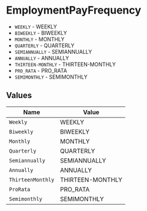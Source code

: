 # EmploymentPayFrequency

* `WEEKLY` - WEEKLY
* `BIWEEKLY` - BIWEEKLY
* `MONTHLY` - MONTHLY
* `QUARTERLY` - QUARTERLY
* `SEMIANNUALLY` - SEMIANNUALLY
* `ANNUALLY` - ANNUALLY
* `THIRTEEN-MONTHLY` - THIRTEEN-MONTHLY
* `PRO_RATA` - PRO_RATA
* `SEMIMONTHLY` - SEMIMONTHLY


## Values

| Name              | Value             |
| ----------------- | ----------------- |
| `Weekly`          | WEEKLY            |
| `Biweekly`        | BIWEEKLY          |
| `Monthly`         | MONTHLY           |
| `Quarterly`       | QUARTERLY         |
| `Semiannually`    | SEMIANNUALLY      |
| `Annually`        | ANNUALLY          |
| `ThirteenMonthly` | THIRTEEN-MONTHLY  |
| `ProRata`         | PRO_RATA          |
| `Semimonthly`     | SEMIMONTHLY       |